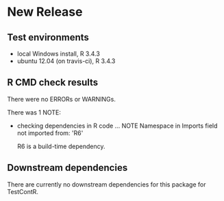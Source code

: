 # New Release

## Test environments
* local Windows install, R 3.4.3
* ubuntu 12.04 (on travis-ci), R 3.4.3

## R CMD check results
There were no ERRORs or WARNINGs. 

There was 1 NOTE:

* checking dependencies in R code ... NOTE
  Namespace in Imports field not imported from: 'R6'

  R6 is a build-time dependency.

## Downstream dependencies
There are currently no downstream dependencies for this package for TestContR.
